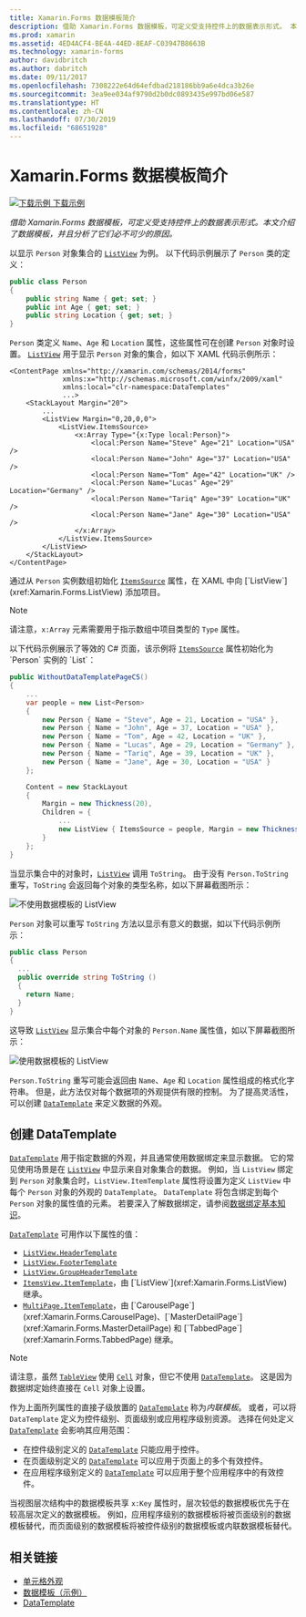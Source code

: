 ```yaml
---
title: Xamarin.Forms 数据模板简介
description: 借助 Xamarin.Forms 数据模板，可定义受支持控件上的数据表示形式。 本文介绍了数据模板，并且分析了它们必不可少的原因。
ms.prod: xamarin
ms.assetid: 4ED4ACF4-BE4A-44ED-8EAF-C03947B8663B
ms.technology: xamarin-forms
author: davidbritch
ms.author: dabritch
ms.date: 09/11/2017
ms.openlocfilehash: 7308222e64d64efdbad218186bb9a6e4dca3b26e
ms.sourcegitcommit: 3ea9ee034af9790d2b0dc0893435e997bd06e587
ms.translationtype: HT
ms.contentlocale: zh-CN
ms.lasthandoff: 07/30/2019
ms.locfileid: "68651928"
---
```

# <a name="introduction-to-xamarinforms-data-templates"></a>Xamarin.Forms 数据模板简介

[![下载示例](~/media/shared/download.png) 下载示例](https://docs.microsoft.com/samples/xamarin/xamarin-forms-samples/templates-datatemplates)

_借助 Xamarin.Forms 数据模板，可定义受支持控件上的数据表示形式。本文介绍了数据模板，并且分析了它们必不可少的原因。_

以显示 `Person` 对象集合的 [`ListView`](xref:Xamarin.Forms.ListView) 为例。 以下代码示例展示了 `Person` 类的定义：

```csharp
public class Person
{
    public string Name { get; set; }
    public int Age { get; set; }
    public string Location { get; set; }
}
```

`Person` 类定义 `Name`、`Age` 和 `Location` 属性，这些属性可在创建 `Person` 对象时设置。 [`ListView`](xref:Xamarin.Forms.ListView) 用于显示 `Person` 对象的集合，如以下 XAML 代码示例所示：

```xaml
<ContentPage xmlns="http://xamarin.com/schemas/2014/forms"
             xmlns:x="http://schemas.microsoft.com/winfx/2009/xaml"
             xmlns:local="clr-namespace:DataTemplates"
             ...>
    <StackLayout Margin="20">
        ...
        <ListView Margin="0,20,0,0">
            <ListView.ItemsSource>
                <x:Array Type="{x:Type local:Person}">
                    <local:Person Name="Steve" Age="21" Location="USA" />
                    <local:Person Name="John" Age="37" Location="USA" />
                    <local:Person Name="Tom" Age="42" Location="UK" />
                    <local:Person Name="Lucas" Age="29" Location="Germany" />
                    <local:Person Name="Tariq" Age="39" Location="UK" />
                    <local:Person Name="Jane" Age="30" Location="USA" />
                </x:Array>
            </ListView.ItemsSource>
        </ListView>
    </StackLayout>
</ContentPage>
```

通过从 `Person` 实例数组初始化 [`ItemsSource`](xref:Xamarin.Forms.ItemsView`1.ItemsSource) 属性，在 XAML 中向 [`ListView`](xref:Xamarin.Forms.ListView) 添加项目。

> [!NOTE]
> 请注意，`x:Array` 元素需要用于指示数组中项目类型的 `Type` 属性。

以下代码示例展示了等效的 C# 页面，该示例将 [`ItemsSource`](xref:Xamarin.Forms.ItemsView`1.ItemsSource) 属性初始化为 `Person` 实例的 `List`：

```csharp
public WithoutDataTemplatePageCS()
{
    ...
    var people = new List<Person>
    {
        new Person { Name = "Steve", Age = 21, Location = "USA" },
        new Person { Name = "John", Age = 37, Location = "USA" },
        new Person { Name = "Tom", Age = 42, Location = "UK" },
        new Person { Name = "Lucas", Age = 29, Location = "Germany" },
        new Person { Name = "Tariq", Age = 39, Location = "UK" },
        new Person { Name = "Jane", Age = 30, Location = "USA" }
    };

    Content = new StackLayout
    {
        Margin = new Thickness(20),
        Children = {
            ...
            new ListView { ItemsSource = people, Margin = new Thickness(0, 20, 0, 0) }
        }
    };
}
```

当显示集合中的对象时，[`ListView`](xref:Xamarin.Forms.ListView) 调用 `ToString`。 由于没有 `Person.ToString` 重写，`ToString` 会返回每个对象的类型名称，如以下屏幕截图所示：

![](introduction-images/no-data-template.png "不使用数据模板的 ListView")

`Person` 对象可以重写 `ToString` 方法以显示有意义的数据，如以下代码示例所示：

```csharp
public class Person
{
  ...
  public override string ToString ()
  {
    return Name;
  }
}
```

这导致 [`ListView`](xref:Xamarin.Forms.ListView) 显示集合中每个对象的 `Person.Name` 属性值，如以下屏幕截图所示：

![](introduction-images/override-tostring.png "使用数据模板的 ListView")

`Person.ToString` 重写可能会返回由 `Name`、`Age` 和 `Location` 属性组成的格式化字符串。 但是，此方法仅对每个数据项的外观提供有限的控制。 为了提高灵活性，可以创建 [`DataTemplate`](xref:Xamarin.Forms.DataTemplate) 来定义数据的外观。

## <a name="creating-a-datatemplate"></a>创建 DataTemplate

[`DataTemplate`](xref:Xamarin.Forms.DataTemplate) 用于指定数据的外观，并且通常使用数据绑定来显示数据。 它的常见使用场景是在 [`ListView`](xref:Xamarin.Forms.ListView) 中显示来自对象集合的数据。 例如，当 `ListView` 绑定到 `Person` 对象集合时，`ListView.ItemTemplate` 属性将设置为定义 `ListView` 中每个 `Person` 对象的外观的 `DataTemplate`。 `DataTemplate` 将包含绑定到每个 `Person` 对象的属性值的元素。 若要深入了解数据绑定，请参阅[数据绑定基本知识](~/xamarin-forms/xaml/xaml-basics/data-binding-basics.md)。

[`DataTemplate`](xref:Xamarin.Forms.DataTemplate) 可用作以下属性的值：

- [`ListView.HeaderTemplate`](xref:Xamarin.Forms.ListView.HeaderTemplate)
- [`ListView.FooterTemplate`](xref:Xamarin.Forms.ListView.FooterTemplate)
- [`ListView.GroupHeaderTemplate`](xref:Xamarin.Forms.ListView.GroupHeaderTemplate)
- [`ItemsView.ItemTemplate`](xref:Xamarin.Forms.ItemsView`1)，由 [`ListView`](xref:Xamarin.Forms.ListView) 继承。
- [`MultiPage.ItemTemplate`](xref:Xamarin.Forms.MultiPage`1)，由 [`CarouselPage`](xref:Xamarin.Forms.CarouselPage)、[`MasterDetailPage`](xref:Xamarin.Forms.MasterDetailPage) 和 [`TabbedPage`](xref:Xamarin.Forms.TabbedPage) 继承。

> [!NOTE]
> 请注意，虽然 [`TableView`](xref:Xamarin.Forms.TableView) 使用 [`Cell`](xref:Xamarin.Forms.Cell) 对象，但它不使用 [`DataTemplate`](xref:Xamarin.Forms.DataTemplate)。 这是因为数据绑定始终直接在 `Cell` 对象上设置。

作为上面所列属性的直接子级放置的 [`DataTemplate`](xref:Xamarin.Forms.DataTemplate) 称为*内联模板*。 或者，可以将 `DataTemplate` 定义为控件级别、页面级别或应用程序级别资源。 选择在何处定义 [`DataTemplate`](xref:Xamarin.Forms.DataTemplate) 会影响其应用范围：

- 在控件级别定义的 [`DataTemplate`](xref:Xamarin.Forms.DataTemplate) 只能应用于控件。
- 在页面级别定义的 [`DataTemplate`](xref:Xamarin.Forms.DataTemplate) 可以应用于页面上的多个有效控件。
- 在应用程序级别定义的 [`DataTemplate`](xref:Xamarin.Forms.DataTemplate) 可以应用于整个应用程序中的有效控件。

当视图层次结构中的数据模板共享 `x:Key` 属性时，层次较低的数据模板优先于在较高层次定义的数据模板。 例如，应用程序级别的数据模板将被页面级别的数据模板替代，而页面级别的数据模板将被控件级别的数据模板或内联数据模板替代。


## <a name="related-links"></a>相关链接

- [单元格外观](~/xamarin-forms/user-interface/listview/customizing-cell-appearance.md)
- [数据模板（示例）](https://docs.microsoft.com/samples/xamarin/xamarin-forms-samples/templates-datatemplates)
- [DataTemplate](xref:Xamarin.Forms.DataTemplate)
